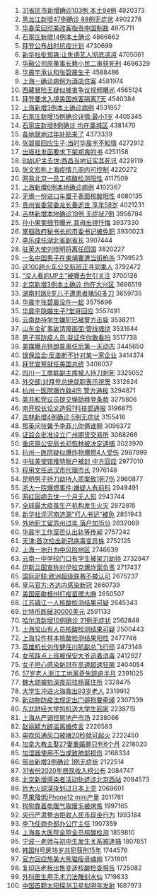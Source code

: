 1. [31省区市新增确诊103例 本土94例](http://www.baidu.com/baidu?cl=3&tn=SE_baiduhomet8_jmjb7mjw&rsv_dl=fyb_top&fr=top1000&wd=31%CA%A1%C7%F8%CA%D0%D0%C2%D4%F6%C8%B7%D5%EF103%C0%FD%20%B1%BE%CD%C194%C0%FD) 4920373
1. [黑龙江新增47例确诊 88例无症状](http://www.baidu.com/baidu?cl=3&tn=SE_baiduhomet8_jmjb7mjw&rsv_dl=fyb_top&fr=top1000&wd=%BA%DA%C1%FA%BD%AD%D0%C2%D4%F647%C0%FD%C8%B7%D5%EF%2088%C0%FD%CE%DE%D6%A2%D7%B4) 4902278
1. [华春莹回怼美政客指责中国制裁](http://www.baidu.com/baidu?cl=3&tn=SE_baiduhomet8_jmjb7mjw&rsv_dl=fyb_top&fr=top1000&wd=%BB%AA%B4%BA%D3%A8%BB%D8%ED%A1%C3%C0%D5%FE%BF%CD%D6%B8%D4%F0%D6%D0%B9%FA%D6%C6%B2%C3) 4875711
1. [石家庄新增14例本土确诊](http://www.baidu.com/baidu?cl=3&tn=SE_baiduhomet8_jmjb7mjw&rsv_dl=fyb_top&fr=top1000&wd=%CA%AF%BC%D2%D7%AF%D0%C2%D4%F614%C0%FD%B1%BE%CD%C1%C8%B7%D5%EF) 4866662
1. [拜登公布战时抗疫计划](http://www.baidu.com/baidu?cl=3&tn=SE_baiduhomet8_jmjb7mjw&rsv_dl=fyb_top&fr=top1000&wd=%B0%DD%B5%C7%B9%AB%B2%BC%D5%BD%CA%B1%BF%B9%D2%DF%BC%C6%BB%AE) 4730699
1. [新华社批郑爽:让失德艺人彻底凉凉](http://www.baidu.com/baidu?cl=3&tn=SE_baiduhomet8_jmjb7mjw&rsv_dl=fyb_top&fr=top1000&wd=%D0%C2%BB%AA%C9%E7%C5%FA%D6%A3%CB%AC%3A%C8%C3%CA%A7%B5%C2%D2%D5%C8%CB%B3%B9%B5%D7%C1%B9%C1%B9) 4705061
1. [华融公司原董事长赖小民二审获死刑](http://www.baidu.com/baidu?cl=3&tn=SE_baiduhomet8_jmjb7mjw&rsv_dl=fyb_top&fr=top1000&wd=%BB%AA%C8%DA%B9%AB%CB%BE%D4%AD%B6%AD%CA%C2%B3%A4%C0%B5%D0%A1%C3%F1%B6%FE%C9%F3%BB%F1%CB%C0%D0%CC) 4696329
1. [华晨宇承认和张碧晨生子](http://www.baidu.com/baidu?cl=3&tn=SE_baiduhomet8_jmjb7mjw&rsv_dl=fyb_top&fr=top1000&wd=%BB%AA%B3%BF%D3%EE%B3%D0%C8%CF%BA%CD%D5%C5%B1%CC%B3%BF%C9%FA%D7%D3) 4588486
1. [上海一确诊病例为酒店住客](http://www.baidu.com/baidu?cl=3&tn=SE_baiduhomet8_jmjb7mjw&rsv_dl=fyb_top&fr=top1000&wd=%C9%CF%BA%A3%D2%BB%C8%B7%D5%EF%B2%A1%C0%FD%CE%AA%BE%C6%B5%EA%D7%A1%BF%CD) 4581974
1. [西藏冒险王疑似被害争议视频曝光](http://www.baidu.com/baidu?cl=3&tn=SE_baiduhomet8_jmjb7mjw&rsv_dl=fyb_top&fr=top1000&wd=%CE%F7%B2%D8%C3%B0%CF%D5%CD%F5%D2%C9%CB%C6%B1%BB%BA%A6%D5%F9%D2%E9%CA%D3%C6%B5%C6%D8%B9%E2) 4565124
1. [拜登要求入境美国旅客隔离7天](http://www.baidu.com/baidu?cl=3&tn=SE_baiduhomet8_jmjb7mjw&rsv_dl=fyb_top&fr=top1000&wd=%B0%DD%B5%C7%D2%AA%C7%F3%C8%EB%BE%B3%C3%C0%B9%FA%C2%C3%BF%CD%B8%F4%C0%EB7%CC%EC) 4540384
1. [上海新增3例本土确诊病例](http://www.baidu.com/baidu?cl=3&tn=SE_baiduhomet8_jmjb7mjw&rsv_dl=fyb_top&fr=top1000&wd=%C9%CF%BA%A3%D0%C2%D4%F63%C0%FD%B1%BE%CD%C1%C8%B7%D5%EF%B2%A1%C0%FD) 4531957
1. [石家庄新增15例确诊详情:最小1岁](http://www.baidu.com/baidu?cl=3&tn=SE_baiduhomet8_jmjb7mjw&rsv_dl=fyb_top&fr=top1000&wd=%CA%AF%BC%D2%D7%AF%D0%C2%D4%F615%C0%FD%C8%B7%D5%EF%CF%EA%C7%E9%3A%D7%EE%D0%A11%CB%EA) 4405345
1. [石家庄新增8例确诊 均在藁城区](http://www.baidu.com/baidu?cl=3&tn=SE_baiduhomet8_jmjb7mjw&rsv_dl=fyb_top&fr=top1000&wd=%CA%AF%BC%D2%D7%AF%D0%C2%D4%F68%C0%FD%C8%B7%D5%EF%20%BE%F9%D4%DA%DE%BB%B3%C7%C7%F8) 4381470
1. [各地就地过年补贴来了](http://www.baidu.com/baidu?cl=3&tn=SE_baiduhomet8_jmjb7mjw&rsv_dl=fyb_top&fr=top1000&wd=%B8%F7%B5%D8%BE%CD%B5%D8%B9%FD%C4%EA%B2%B9%CC%F9%C0%B4%C1%CB) 4373339
1. [张碧晨回应生子:当时华晨宇不知情](http://www.baidu.com/baidu?cl=3&tn=SE_baiduhomet8_jmjb7mjw&rsv_dl=fyb_top&fr=top1000&wd=%D5%C5%B1%CC%B3%BF%BB%D8%D3%A6%C9%FA%D7%D3%3A%B5%B1%CA%B1%BB%AA%B3%BF%D3%EE%B2%BB%D6%AA%C7%E9) 4272912
1. [出版社发函要求下架郑爽的书](http://www.baidu.com/baidu?cl=3&tn=SE_baiduhomet8_jmjb7mjw&rsv_dl=fyb_top&fr=top1000&wd=%B3%F6%B0%E6%C9%E7%B7%A2%BA%AF%D2%AA%C7%F3%CF%C2%BC%DC%D6%A3%CB%AC%B5%C4%CA%E9) 4251158
1. [B站UP主去世:西昌当地证实其死讯](http://www.baidu.com/baidu?cl=3&tn=SE_baiduhomet8_jmjb7mjw&rsv_dl=fyb_top&fr=top1000&wd=B%D5%BEUP%D6%F7%C8%A5%CA%C0%3A%CE%F7%B2%FD%B5%B1%B5%D8%D6%A4%CA%B5%C6%E4%CB%C0%D1%B6) 4228119
1. [张文宏称上海疫情几周内可控制](http://www.baidu.com/baidu?cl=3&tn=SE_baiduhomet8_jmjb7mjw&rsv_dl=fyb_top&fr=top1000&wd=%D5%C5%CE%C4%BA%EA%B3%C6%C9%CF%BA%A3%D2%DF%C7%E9%BC%B8%D6%DC%C4%DA%BF%C9%BF%D8%D6%C6) 4220272
1. [网易北京一员工核酸检测阳性](http://www.baidu.com/baidu?cl=3&tn=SE_baiduhomet8_jmjb7mjw&rsv_dl=fyb_top&fr=top1000&wd=%CD%F8%D2%D7%B1%B1%BE%A9%D2%BB%D4%B1%B9%A4%BA%CB%CB%E1%BC%EC%B2%E2%D1%F4%D0%D4) 4117509
1. [上海新增6例本地确诊病例](http://www.baidu.com/baidu?cl=3&tn=SE_baiduhomet8_jmjb7mjw&rsv_dl=fyb_top&fr=top1000&wd=%C9%CF%BA%A3%D0%C2%D4%F66%C0%FD%B1%BE%B5%D8%C8%B7%D5%EF%B2%A1%C0%FD) 4102367
1. [无锡一份进口车厘子表面核酸阳性](http://www.baidu.com/baidu?cl=3&tn=SE_baiduhomet8_jmjb7mjw&rsv_dl=fyb_top&fr=top1000&wd=%CE%DE%CE%FD%D2%BB%B7%DD%BD%F8%BF%DA%B3%B5%C0%E5%D7%D3%B1%ED%C3%E6%BA%CB%CB%E1%D1%F4%D0%D4) 4080135
1. [贵州省委常委龙长春逝世 享年58岁](http://www.baidu.com/baidu?cl=3&tn=SE_baiduhomet8_jmjb7mjw&rsv_dl=fyb_top&fr=top1000&wd=%B9%F3%D6%DD%CA%A1%CE%AF%B3%A3%CE%AF%C1%FA%B3%A4%B4%BA%CA%C5%CA%C0%20%CF%ED%C4%EA58%CB%EA) 4021231
1. [吉林新增本地确诊19例 无症状7例](http://www.baidu.com/baidu?cl=3&tn=SE_baiduhomet8_jmjb7mjw&rsv_dl=fyb_top&fr=top1000&wd=%BC%AA%C1%D6%D0%C2%D4%F6%B1%BE%B5%D8%C8%B7%D5%EF19%C0%FD%20%CE%DE%D6%A2%D7%B47%C0%FD) 3958784
1. [孙小果案细节曝光 其母出镜忏悔](http://www.baidu.com/baidu?cl=3&tn=SE_baiduhomet8_jmjb7mjw&rsv_dl=fyb_top&fr=top1000&wd=%CB%EF%D0%A1%B9%FB%B0%B8%CF%B8%BD%DA%C6%D8%B9%E2%20%C6%E4%C4%B8%B3%F6%BE%B5%E2%E3%BB%DA) 3937330
1. [掌掴政府秘书长的市委书记被免职](http://www.baidu.com/baidu?cl=3&tn=SE_baiduhomet8_jmjb7mjw&rsv_dl=fyb_top&fr=top1000&wd=%D5%C6%DE%E2%D5%FE%B8%AE%C3%D8%CA%E9%B3%A4%B5%C4%CA%D0%CE%AF%CA%E9%BC%C7%B1%BB%C3%E2%D6%B0) 3930023
1. [李乐成任湖北省副省长](http://www.baidu.com/baidu?cl=3&tn=SE_baiduhomet8_jmjb7mjw&rsv_dl=fyb_top&fr=top1000&wd=%C0%EE%C0%D6%B3%C9%C8%CE%BA%FE%B1%B1%CA%A1%B8%B1%CA%A1%B3%A4) 3907444
1. [驻英大使刘晓明将离任回国](http://www.baidu.com/baidu?cl=3&tn=SE_baiduhomet8_jmjb7mjw&rsv_dl=fyb_top&fr=top1000&wd=%D7%A4%D3%A2%B4%F3%CA%B9%C1%F5%CF%FE%C3%F7%BD%AB%C0%EB%C8%CE%BB%D8%B9%FA) 3820227
1. [一名中国男子在柬埔寨遭当街枪杀](http://www.baidu.com/baidu?cl=3&tn=SE_baiduhomet8_jmjb7mjw&rsv_dl=fyb_top&fr=top1000&wd=%D2%BB%C3%FB%D6%D0%B9%FA%C4%D0%D7%D3%D4%DA%BC%ED%C6%D2%D5%AF%D4%E2%B5%B1%BD%D6%C7%B9%C9%B1) 3799523
1. [这100趟火车公交航班正寻同乘人](http://www.baidu.com/baidu?cl=3&tn=SE_baiduhomet8_jmjb7mjw&rsv_dl=fyb_top&fr=top1000&wd=%D5%E2100%CC%CB%BB%F0%B3%B5%B9%AB%BD%BB%BA%BD%B0%E0%D5%FD%D1%B0%CD%AC%B3%CB%C8%CB) 3792472
1. [“没人看的UP主”被曝去世引关注](http://www.baidu.com/baidu?cl=3&tn=SE_baiduhomet8_jmjb7mjw&rsv_dl=fyb_top&fr=top1000&wd=%A1%B0%C3%BB%C8%CB%BF%B4%B5%C4UP%D6%F7%A1%B1%B1%BB%C6%D8%C8%A5%CA%C0%D2%FD%B9%D8%D7%A2) 3700126
1. [北京新增3例本土确诊 均在大兴区](http://www.baidu.com/baidu?cl=3&tn=SE_baiduhomet8_jmjb7mjw&rsv_dl=fyb_top&fr=top1000&wd=%B1%B1%BE%A9%D0%C2%D4%F63%C0%FD%B1%BE%CD%C1%C8%B7%D5%EF%20%BE%F9%D4%DA%B4%F3%D0%CB%C7%F8) 3686519
1. [湖南村医9岁儿子遭患者捅50多刀](http://www.baidu.com/baidu?cl=3&tn=SE_baiduhomet8_jmjb7mjw&rsv_dl=fyb_top&fr=top1000&wd=%BA%FE%C4%CF%B4%E5%D2%BD9%CB%EA%B6%F9%D7%D3%D4%E2%BB%BC%D5%DF%CD%B150%B6%E0%B5%B6) 3659735
1. [华晨宇张碧晨没在一起](http://www.baidu.com/baidu?cl=3&tn=SE_baiduhomet8_jmjb7mjw&rsv_dl=fyb_top&fr=top1000&wd=%BB%AA%B3%BF%D3%EE%D5%C5%B1%CC%B3%BF%C3%BB%D4%DA%D2%BB%C6%F0) 3575696
1. [华晨宇隐婚生子?堂哥回应](http://www.baidu.com/baidu?cl=3&tn=SE_baiduhomet8_jmjb7mjw&rsv_dl=fyb_top&fr=top1000&wd=%BB%AA%B3%BF%D3%EE%D2%FE%BB%E9%C9%FA%D7%D3%3F%CC%C3%B8%E7%BB%D8%D3%A6) 3557491
1. [云南劫持学生嫌犯已被警方击毙](http://www.baidu.com/baidu?cl=3&tn=SE_baiduhomet8_jmjb7mjw&rsv_dl=fyb_top&fr=top1000&wd=%D4%C6%C4%CF%BD%D9%B3%D6%D1%A7%C9%FA%CF%D3%B7%B8%D2%D1%B1%BB%BE%AF%B7%BD%BB%F7%B1%D0) 3538211
1. [山东金矿事故清障画面:管线缠绕](http://www.baidu.com/baidu?cl=3&tn=SE_baiduhomet8_jmjb7mjw&rsv_dl=fyb_top&fr=top1000&wd=%C9%BD%B6%AB%BD%F0%BF%F3%CA%C2%B9%CA%C7%E5%D5%CF%BB%AD%C3%E6%3A%B9%DC%CF%DF%B2%F8%C8%C6) 3531644
1. [男子骂防疫人员:我证件你敢看吗](http://www.baidu.com/baidu?cl=3&tn=SE_baiduhomet8_jmjb7mjw&rsv_dl=fyb_top&fr=top1000&wd=%C4%D0%D7%D3%C2%EE%B7%C0%D2%DF%C8%CB%D4%B1%3A%CE%D2%D6%A4%BC%FE%C4%E3%B8%D2%BF%B4%C2%F0) 3517738
1. [美媒曝光特朗普离任后第一天动态](http://www.baidu.com/baidu?cl=3&tn=SE_baiduhomet8_jmjb7mjw&rsv_dl=fyb_top&fr=top1000&wd=%C3%C0%C3%BD%C6%D8%B9%E2%CC%D8%C0%CA%C6%D5%C0%EB%C8%CE%BA%F3%B5%DA%D2%BB%CC%EC%B6%AF%CC%AC) 3445650
1. [银保监会:反垄断不针对某一家企业](http://www.baidu.com/baidu?cl=3&tn=SE_baiduhomet8_jmjb7mjw&rsv_dl=fyb_top&fr=top1000&wd=%D2%F8%B1%A3%BC%E0%BB%E1%3A%B7%B4%C2%A2%B6%CF%B2%BB%D5%EB%B6%D4%C4%B3%D2%BB%BC%D2%C6%F3%D2%B5) 3414374
1. [拜登宣誓就任美国总统](http://www.baidu.com/baidu?cl=3&tn=SE_baiduhomet8_jmjb7mjw&rsv_dl=fyb_top&fr=top1000&wd=%B0%DD%B5%C7%D0%FB%CA%C4%BE%CD%C8%CE%C3%C0%B9%FA%D7%DC%CD%B3) 3408037
1. [四川一工商联副主席被人持刀刺死](http://www.baidu.com/baidu?cl=3&tn=SE_baiduhomet8_jmjb7mjw&rsv_dl=fyb_top&fr=top1000&wd=%CB%C4%B4%A8%D2%BB%B9%A4%C9%CC%C1%AA%B8%B1%D6%F7%CF%AF%B1%BB%C8%CB%B3%D6%B5%B6%B4%CC%CB%C0) 3325052
1. [外交部:对拜登总统就职表示祝贺](http://www.baidu.com/baidu?cl=3&tn=SE_baiduhomet8_jmjb7mjw&rsv_dl=fyb_top&fr=top1000&wd=%CD%E2%BD%BB%B2%BF%3A%B6%D4%B0%DD%B5%C7%D7%DC%CD%B3%BE%CD%D6%B0%B1%ED%CA%BE%D7%A3%BA%D8) 3312824
1. [杭州一医院爆炸致4伤 警方通报](http://www.baidu.com/baidu?cl=3&tn=SE_baiduhomet8_jmjb7mjw&rsv_dl=fyb_top&fr=top1000&wd=%BA%BC%D6%DD%D2%BB%D2%BD%D4%BA%B1%AC%D5%A8%D6%C24%C9%CB%20%BE%AF%B7%BD%CD%A8%B1%A8) 3294871
1. [美共和党议员提交弹劾拜登条款](http://www.baidu.com/baidu?cl=3&tn=SE_baiduhomet8_jmjb7mjw&rsv_dl=fyb_top&fr=top1000&wd=%C3%C0%B9%B2%BA%CD%B5%B3%D2%E9%D4%B1%CC%E1%BD%BB%B5%AF%DB%C0%B0%DD%B5%C7%CC%F5%BF%EE) 3275806
1. [南开校长论文造假?科技部通报](http://www.baidu.com/baidu?cl=3&tn=SE_baiduhomet8_jmjb7mjw&rsv_dl=fyb_top&fr=top1000&wd=%C4%CF%BF%AA%D0%A3%B3%A4%C2%DB%CE%C4%D4%EC%BC%D9%3F%BF%C6%BC%BC%B2%BF%CD%A8%B1%A8) 3196875
1. [吉林新增4例确诊 5例无症状](http://www.baidu.com/baidu?cl=3&tn=SE_baiduhomet8_jmjb7mjw&rsv_dl=fyb_top&fr=top1000&wd=%BC%AA%C1%D6%D0%C2%D4%F64%C0%FD%C8%B7%D5%EF%205%C0%FD%CE%DE%D6%A2%D7%B4) 3155416
1. [那英问张馨予李菲儿你俩谁啊](http://www.baidu.com/baidu?cl=3&tn=SE_baiduhomet8_jmjb7mjw&rsv_dl=fyb_top&fr=top1000&wd=%C4%C7%D3%A2%CE%CA%D5%C5%DC%B0%D3%E8%C0%EE%B7%C6%B6%F9%C4%E3%C1%A9%CB%AD%B0%A1) 3096372
1. [证监会批准设立广州期货交易所](http://www.baidu.com/baidu?cl=3&tn=SE_baiduhomet8_jmjb7mjw&rsv_dl=fyb_top&fr=top1000&wd=%D6%A4%BC%E0%BB%E1%C5%FA%D7%BC%C9%E8%C1%A2%B9%E3%D6%DD%C6%DA%BB%F5%BD%BB%D2%D7%CB%F9) 3068266
1. [重庆原公安局长邓恢林被决定逮捕](http://www.baidu.com/baidu?cl=3&tn=SE_baiduhomet8_jmjb7mjw&rsv_dl=fyb_top&fr=top1000&wd=%D6%D8%C7%EC%D4%AD%B9%AB%B0%B2%BE%D6%B3%A4%B5%CB%BB%D6%C1%D6%B1%BB%BE%F6%B6%A8%B4%FE%B2%B6) 3023970
1. [杭州一医院疑似爆炸物爆燃4人受伤](http://www.baidu.com/baidu?cl=3&tn=SE_baiduhomet8_jmjb7mjw&rsv_dl=fyb_top&fr=top1000&wd=%BA%BC%D6%DD%D2%BB%D2%BD%D4%BA%D2%C9%CB%C6%B1%AC%D5%A8%CE%EF%B1%AC%C8%BC4%C8%CB%CA%DC%C9%CB) 2987999
1. [中驻美使馆推特账户被封 中方回应](http://www.baidu.com/baidu?cl=3&tn=SE_baiduhomet8_jmjb7mjw&rsv_dl=fyb_top&fr=top1000&wd=%D6%D0%D7%A4%C3%C0%CA%B9%B9%DD%CD%C6%CC%D8%D5%CB%BB%A7%B1%BB%B7%E2%20%D6%D0%B7%BD%BB%D8%D3%A6) 2977010
1. [程用文任武汉市代理市长](http://www.baidu.com/baidu?cl=3&tn=SE_baiduhomet8_jmjb7mjw&rsv_dl=fyb_top&fr=top1000&wd=%B3%CC%D3%C3%CE%C4%C8%CE%CE%E4%BA%BA%CA%D0%B4%FA%C0%ED%CA%D0%B3%A4) 2976148
1. [昆明男子持刀劫持人质案致1死7伤](http://www.baidu.com/baidu?cl=3&tn=SE_baiduhomet8_jmjb7mjw&rsv_dl=fyb_top&fr=top1000&wd=%C0%A5%C3%F7%C4%D0%D7%D3%B3%D6%B5%B6%BD%D9%B3%D6%C8%CB%D6%CA%B0%B8%D6%C21%CB%C07%C9%CB) 2960877
1. [浙大一院爆燃事件:嫌疑人有前科](http://www.baidu.com/baidu?cl=3&tn=SE_baiduhomet8_jmjb7mjw&rsv_dl=fyb_top&fr=top1000&wd=%D5%E3%B4%F3%D2%BB%D4%BA%B1%AC%C8%BC%CA%C2%BC%FE%3A%CF%D3%D2%C9%C8%CB%D3%D0%C7%B0%BF%C6) 2949491
1. [网红因病去世一个月无人知](http://www.baidu.com/baidu?cl=3&tn=SE_baiduhomet8_jmjb7mjw&rsv_dl=fyb_top&fr=top1000&wd=%CD%F8%BA%EC%D2%F2%B2%A1%C8%A5%CA%C0%D2%BB%B8%F6%D4%C2%CE%DE%C8%CB%D6%AA) 2943744
1. [全球最大疫苗生产机构发生火灾](http://www.baidu.com/baidu?cl=3&tn=SE_baiduhomet8_jmjb7mjw&rsv_dl=fyb_top&fr=top1000&wd=%C8%AB%C7%F2%D7%EE%B4%F3%D2%DF%C3%E7%C9%FA%B2%FA%BB%FA%B9%B9%B7%A2%C9%FA%BB%F0%D4%D6) 2872815
1. [新华社评河南济源"打人书记"被免](http://www.baidu.com/baidu?cl=3&tn=SE_baiduhomet8_jmjb7mjw&rsv_dl=fyb_top&fr=top1000&wd=%D0%C2%BB%AA%C9%E7%C6%C0%BA%D3%C4%CF%BC%C3%D4%B4%22%B4%F2%C8%CB%CA%E9%BC%C7%22%B1%BB%C3%E2) 2851943
1. [外地职工留苏州过年 落户加15分](http://www.baidu.com/baidu?cl=3&tn=SE_baiduhomet8_jmjb7mjw&rsv_dl=fyb_top&fr=top1000&wd=%CD%E2%B5%D8%D6%B0%B9%A4%C1%F4%CB%D5%D6%DD%B9%FD%C4%EA%20%C2%E4%BB%A7%BC%D315%B7%D6) 2832069
1. [华晨宇工作室否认出轨等传闻](http://www.baidu.com/baidu?cl=3&tn=SE_baiduhomet8_jmjb7mjw&rsv_dl=fyb_top&fr=top1000&wd=%BB%AA%B3%BF%D3%EE%B9%A4%D7%F7%CA%D2%B7%F1%C8%CF%B3%F6%B9%EC%B5%C8%B4%AB%CE%C5) 2757242
1. [天津:首次检出新冠病毒变异株](http://www.baidu.com/baidu?cl=3&tn=SE_baiduhomet8_jmjb7mjw&rsv_dl=fyb_top&fr=top1000&wd=%CC%EC%BD%F2%3A%CA%D7%B4%CE%BC%EC%B3%F6%D0%C2%B9%DA%B2%A1%B6%BE%B1%E4%D2%EC%D6%EA) 2752125
1. [上海一地升为中风险地区](http://www.baidu.com/baidu?cl=3&tn=SE_baiduhomet8_jmjb7mjw&rsv_dl=fyb_top&fr=top1000&wd=%C9%CF%BA%A3%D2%BB%B5%D8%C9%FD%CE%AA%D6%D0%B7%E7%CF%D5%B5%D8%C7%F8) 2746639
1. [云南一中学校门口有学生被架刀劫持](http://www.baidu.com/baidu?cl=3&tn=SE_baiduhomet8_jmjb7mjw&rsv_dl=fyb_top&fr=top1000&wd=%D4%C6%C4%CF%D2%BB%D6%D0%D1%A7%D0%A3%C3%C5%BF%DA%D3%D0%D1%A7%C9%FA%B1%BB%BC%DC%B5%B6%BD%D9%B3%D6) 2732947
1. [伊斯兰国宣称对伊拉克爆炸案负责](http://www.baidu.com/baidu?cl=3&tn=SE_baiduhomet8_jmjb7mjw&rsv_dl=fyb_top&fr=top1000&wd=%D2%C1%CB%B9%C0%BC%B9%FA%D0%FB%B3%C6%B6%D4%D2%C1%C0%AD%BF%CB%B1%AC%D5%A8%B0%B8%B8%BA%D4%F0) 2717437
1. [国际足联:欧洲超级联赛不被认可](http://www.baidu.com/baidu?cl=3&tn=SE_baiduhomet8_jmjb7mjw&rsv_dl=fyb_top&fr=top1000&wd=%B9%FA%BC%CA%D7%E3%C1%AA%3A%C5%B7%D6%DE%B3%AC%BC%B6%C1%AA%C8%FC%B2%BB%B1%BB%C8%CF%BF%C9) 2675237
1. [皇马官方:齐达内感染新冠](http://www.baidu.com/baidu?cl=3&tn=SE_baiduhomet8_jmjb7mjw&rsv_dl=fyb_top&fr=top1000&wd=%BB%CA%C2%ED%B9%D9%B7%BD%3A%C6%EB%B4%EF%C4%DA%B8%D0%C8%BE%D0%C2%B9%DA) 2660739
1. [美国密歇根州打疫苗赠大麻](http://www.baidu.com/baidu?cl=3&tn=SE_baiduhomet8_jmjb7mjw&rsv_dl=fyb_top&fr=top1000&wd=%C3%C0%B9%FA%C3%DC%D0%AA%B8%F9%D6%DD%B4%F2%D2%DF%C3%E7%D4%F9%B4%F3%C2%E9) 2650507
1. [江苏镇江一人核酸检测结果可疑](http://www.baidu.com/baidu?cl=3&tn=SE_baiduhomet8_jmjb7mjw&rsv_dl=fyb_top&fr=top1000&wd=%BD%AD%CB%D5%D5%F2%BD%AD%D2%BB%C8%CB%BA%CB%CB%E1%BC%EC%B2%E2%BD%E1%B9%FB%BF%C9%D2%C9) 2645343
1. [比特币跌破30000美元](http://www.baidu.com/baidu?cl=3&tn=SE_baiduhomet8_jmjb7mjw&rsv_dl=fyb_top&fr=top1000&wd=%B1%C8%CC%D8%B1%D2%B5%F8%C6%C630000%C3%C0%D4%AA) 2591133
1. [哈尔滨新增10例确诊 31例无症状](http://www.baidu.com/baidu?cl=3&tn=SE_baiduhomet8_jmjb7mjw&rsv_dl=fyb_top&fr=top1000&wd=%B9%FE%B6%FB%B1%F5%D0%C2%D4%F610%C0%FD%C8%B7%D5%EF%2031%C0%FD%CE%DE%D6%A2%D7%B4) 2562848
1. [上海宝山有人员核酸检测结果可疑](http://www.baidu.com/baidu?cl=3&tn=SE_baiduhomet8_jmjb7mjw&rsv_dl=fyb_top&fr=top1000&wd=%C9%CF%BA%A3%B1%A6%C9%BD%D3%D0%C8%CB%D4%B1%BA%CB%CB%E1%BC%EC%B2%E2%BD%E1%B9%FB%BF%C9%D2%C9) 2500443
1. [上海12件样本核酸检测结果阳性](http://www.baidu.com/baidu?cl=3&tn=SE_baiduhomet8_jmjb7mjw&rsv_dl=fyb_top&fr=top1000&wd=%C9%CF%BA%A312%BC%FE%D1%F9%B1%BE%BA%CB%CB%E1%BC%EC%B2%E2%BD%E1%B9%FB%D1%F4%D0%D4) 2477746
1. [英雄机长刘传健任川航副总飞行师](http://www.baidu.com/baidu?cl=3&tn=SE_baiduhomet8_jmjb7mjw&rsv_dl=fyb_top&fr=top1000&wd=%D3%A2%D0%DB%BB%FA%B3%A4%C1%F5%B4%AB%BD%A1%C8%CE%B4%A8%BA%BD%B8%B1%D7%DC%B7%C9%D0%D0%CA%A6) 2473148
1. [女孩踩点上班被保安大爷追着消毒](http://www.baidu.com/baidu?cl=3&tn=SE_baiduhomet8_jmjb7mjw&rsv_dl=fyb_top&fr=top1000&wd=%C5%AE%BA%A2%B2%C8%B5%E3%C9%CF%B0%E0%B1%BB%B1%A3%B0%B2%B4%F3%D2%AF%D7%B7%D7%C5%CF%FB%B6%BE) 2412927
1. [女子担心感染新冠在高速超速狂飙](http://www.baidu.com/baidu?cl=3&tn=SE_baiduhomet8_jmjb7mjw&rsv_dl=fyb_top&fr=top1000&wd=%C5%AE%D7%D3%B5%A3%D0%C4%B8%D0%C8%BE%D0%C2%B9%DA%D4%DA%B8%DF%CB%D9%B3%AC%CB%D9%BF%F1%EC%AD) 2404054
1. [57岁老人浙江工地离奇失踪逾半月](http://www.baidu.com/baidu?cl=3&tn=SE_baiduhomet8_jmjb7mjw&rsv_dl=fyb_top&fr=top1000&wd=57%CB%EA%C0%CF%C8%CB%D5%E3%BD%AD%B9%A4%B5%D8%C0%EB%C6%E6%CA%A7%D7%D9%D3%E2%B0%EB%D4%C2) 2391025
1. [魏大勋被拍深夜前往杨幂住所](http://www.baidu.com/baidu?cl=3&tn=SE_baiduhomet8_jmjb7mjw&rsv_dl=fyb_top&fr=top1000&wd=%CE%BA%B4%F3%D1%AB%B1%BB%C5%C4%C9%EE%D2%B9%C7%B0%CD%F9%D1%EE%C3%DD%D7%A1%CB%F9) 2328475
1. [大学生冲进火海救出93岁老人](http://www.baidu.com/baidu?cl=3&tn=SE_baiduhomet8_jmjb7mjw&rsv_dl=fyb_top&fr=top1000&wd=%B4%F3%D1%A7%C9%FA%B3%E5%BD%F8%BB%F0%BA%A3%BE%C8%B3%F693%CB%EA%C0%CF%C8%CB) 2319912
1. [新动物防疫法规定出门遛狗要牵绳](http://www.baidu.com/baidu?cl=3&tn=SE_baiduhomet8_jmjb7mjw&rsv_dl=fyb_top&fr=top1000&wd=%D0%C2%B6%AF%CE%EF%B7%C0%D2%DF%B7%A8%B9%E6%B6%A8%B3%F6%C3%C5%E5%DE%B9%B7%D2%AA%C7%A3%C9%FE) 2307339
1. [东北财经大学包机送大学生回家](http://www.baidu.com/baidu?cl=3&tn=SE_baiduhomet8_jmjb7mjw&rsv_dl=fyb_top&fr=top1000&wd=%B6%AB%B1%B1%B2%C6%BE%AD%B4%F3%D1%A7%B0%FC%BB%FA%CB%CD%B4%F3%D1%A7%C9%FA%BB%D8%BC%D2) 2238715
1. [上海从严调控房地产市场](http://www.baidu.com/baidu?cl=3&tn=SE_baiduhomet8_jmjb7mjw&rsv_dl=fyb_top&fr=top1000&wd=%C9%CF%BA%A3%B4%D3%D1%CF%B5%F7%BF%D8%B7%BF%B5%D8%B2%FA%CA%D0%B3%A1) 2238066
1. [赵丽颖方辟谣离婚传言](http://www.baidu.com/baidu?cl=3&tn=SE_baiduhomet8_jmjb7mjw&rsv_dl=fyb_top&fr=top1000&wd=%D5%D4%C0%F6%D3%B1%B7%BD%B1%D9%D2%A5%C0%EB%BB%E9%B4%AB%D1%D4) 2226583
1. [电吹风通风口被堵20秒就可起火](http://www.baidu.com/baidu?cl=3&tn=SE_baiduhomet8_jmjb7mjw&rsv_dl=fyb_top&fr=top1000&wd=%B5%E7%B4%B5%B7%E7%CD%A8%B7%E7%BF%DA%B1%BB%B6%C220%C3%EB%BE%CD%BF%C9%C6%F0%BB%F0) 2222450
1. [加拿大教主娶27妻重婚罪只判6个月](http://www.baidu.com/baidu?cl=3&tn=SE_baiduhomet8_jmjb7mjw&rsv_dl=fyb_top&fr=top1000&wd=%BC%D3%C4%C3%B4%F3%BD%CC%D6%F7%C8%A227%C6%DE%D6%D8%BB%E9%D7%EF%D6%BB%C5%D06%B8%F6%D4%C2) 2218020
1. [加湿器使用不当或致肺部损伤](http://www.baidu.com/baidu?cl=3&tn=SE_baiduhomet8_jmjb7mjw&rsv_dl=fyb_top&fr=top1000&wd=%BC%D3%CA%AA%C6%F7%CA%B9%D3%C3%B2%BB%B5%B1%BB%F2%D6%C2%B7%CE%B2%BF%CB%F0%C9%CB) 2168334
1. [邢台新增3例确诊 1例无症状](http://www.baidu.com/baidu?cl=3&tn=SE_baiduhomet8_jmjb7mjw&rsv_dl=fyb_top&fr=top1000&wd=%D0%CF%CC%A8%D0%C2%D4%F63%C0%FD%C8%B7%D5%EF%201%C0%FD%CE%DE%D6%A2%D7%B4) 2122514
1. [31省份2020年居民收入榜公布](http://www.baidu.com/baidu?cl=3&tn=SE_baiduhomet8_jmjb7mjw&rsv_dl=fyb_top&fr=top1000&wd=31%CA%A1%B7%DD2020%C4%EA%BE%D3%C3%F1%CA%D5%C8%EB%B0%F1%B9%AB%B2%BC) 2084747
1. [北京新增感染者活动轨迹涉北京西站](http://www.baidu.com/baidu?cl=3&tn=SE_baiduhomet8_jmjb7mjw&rsv_dl=fyb_top&fr=top1000&wd=%B1%B1%BE%A9%D0%C2%D4%F6%B8%D0%C8%BE%D5%DF%BB%EE%B6%AF%B9%EC%BC%A3%C9%E6%B1%B1%BE%A9%CE%F7%D5%BE) 2084573
1. [巨大火球深夜划过日本上空](http://www.baidu.com/baidu?cl=3&tn=SE_baiduhomet8_jmjb7mjw&rsv_dl=fyb_top&fr=top1000&wd=%BE%DE%B4%F3%BB%F0%C7%F2%C9%EE%D2%B9%BB%AE%B9%FD%C8%D5%B1%BE%C9%CF%BF%D5) 2069601
1. [苹果降低iPhone12 mini产量](http://www.baidu.com/baidu?cl=3&tn=SE_baiduhomet8_jmjb7mjw&rsv_dl=fyb_top&fr=top1000&wd=%C6%BB%B9%FB%BD%B5%B5%CDiPhone12%20mini%B2%FA%C1%BF) 2011781
1. [狗狗靠着电暖气取暖毛被烤焦](http://www.baidu.com/baidu?cl=3&tn=SE_baiduhomet8_jmjb7mjw&rsv_dl=fyb_top&fr=top1000&wd=%B9%B7%B9%B7%BF%BF%D7%C5%B5%E7%C5%AF%C6%F8%C8%A1%C5%AF%C3%AB%B1%BB%BF%BE%BD%B9) 1997165
1. [央行严肃整治拒收人民币现金行为](http://www.baidu.com/baidu?cl=3&tn=SE_baiduhomet8_jmjb7mjw&rsv_dl=fyb_top&fr=top1000&wd=%D1%EB%D0%D0%D1%CF%CB%E0%D5%FB%D6%CE%BE%DC%CA%D5%C8%CB%C3%F1%B1%D2%CF%D6%BD%F0%D0%D0%CE%AA) 1993184
1. [李飞任商务部办公厅主任](http://www.baidu.com/baidu?cl=3&tn=SE_baiduhomet8_jmjb7mjw&rsv_dl=fyb_top&fr=top1000&wd=%C0%EE%B7%C9%C8%CE%C9%CC%CE%F1%B2%BF%B0%EC%B9%AB%CC%FC%D6%F7%C8%CE) 1907359
1. [上海各大医院全院全员核酸检测](http://www.baidu.com/baidu?cl=3&tn=SE_baiduhomet8_jmjb7mjw&rsv_dl=fyb_top&fr=top1000&wd=%C9%CF%BA%A3%B8%F7%B4%F3%D2%BD%D4%BA%C8%AB%D4%BA%C8%AB%D4%B1%BA%CB%CB%E1%BC%EC%B2%E2) 1859810
1. [宁波一老师与初中生发生关系被逮捕](http://www.baidu.com/baidu?cl=3&tn=SE_baiduhomet8_jmjb7mjw&rsv_dl=fyb_top&fr=top1000&wd=%C4%FE%B2%A8%D2%BB%C0%CF%CA%A6%D3%EB%B3%F5%D6%D0%C9%FA%B7%A2%C9%FA%B9%D8%CF%B5%B1%BB%B4%FE%B2%B6) 1807851
1. [韩国N号房18岁共犯获刑15年](http://www.baidu.com/baidu?cl=3&tn=SE_baiduhomet8_jmjb7mjw&rsv_dl=fyb_top&fr=top1000&wd=%BA%AB%B9%FAN%BA%C5%B7%BF18%CB%EA%B9%B2%B7%B8%BB%F1%D0%CC15%C4%EA) 1744576
1. [官方回应旅美大熊猫瘦骨嶙峋](http://www.baidu.com/baidu?cl=3&tn=SE_baiduhomet8_jmjb7mjw&rsv_dl=fyb_top&fr=top1000&wd=%B9%D9%B7%BD%BB%D8%D3%A6%C2%C3%C3%C0%B4%F3%D0%DC%C3%A8%CA%DD%B9%C7%E1%D7%E1%BE) 1731901
1. [复印店老板出售变造核酸检查报告](http://www.baidu.com/baidu?cl=3&tn=SE_baiduhomet8_jmjb7mjw&rsv_dl=fyb_top&fr=top1000&wd=%B8%B4%D3%A1%B5%EA%C0%CF%B0%E5%B3%F6%CA%DB%B1%E4%D4%EC%BA%CB%CB%E1%BC%EC%B2%E9%B1%A8%B8%E6) 1725082
1. [外科医生用手术刀法雕刻水仙](http://www.baidu.com/baidu?cl=3&tn=SE_baiduhomet8_jmjb7mjw&rsv_dl=fyb_top&fr=top1000&wd=%CD%E2%BF%C6%D2%BD%C9%FA%D3%C3%CA%D6%CA%F5%B5%B6%B7%A8%B5%F1%BF%CC%CB%AE%CF%C9) 1719833
1. [中国首颗太阳探测卫星拟明年发射](http://www.baidu.com/baidu?cl=3&tn=SE_baiduhomet8_jmjb7mjw&rsv_dl=fyb_top&fr=top1000&wd=%D6%D0%B9%FA%CA%D7%BF%C5%CC%AB%D1%F4%CC%BD%B2%E2%CE%C0%D0%C7%C4%E2%C3%F7%C4%EA%B7%A2%C9%E4) 1687973